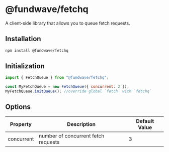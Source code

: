 # @fundwave/fetchq

A client-side library that allows you to queue fetch requests.

## Installation

```sh
npm install @fundwave/fetchq
```

## Initialization

```js
import { FetchQueue } from "@fundwave/fetchq";

const MyFetchQueue = new FetchQueue({ concurrent: 2 });
MyFetchQueue.initQueue(); //override global `fetch` with `fetchq`
```

## Options

| Property   | Description                         | Default Value |
| ---------- | ----------------------------------- | ------------- |
| concurrent | number of concurrent fetch requests | 3             |



